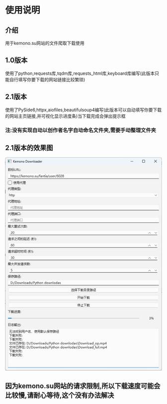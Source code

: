 # 使用说明

## 介绍

用于kemono.su网站的文件爬取下载使用

## 1.0版本

使用了python,requests库,tqdm库,requests_html库,keyboard库编写(此版本只能自行填写你要下载的网站链接比较繁琐)

<!-- ## 1.0版本的效果图

![img](img/image2.png) -->

## 2.1版本

使用了PySide6,httpx,aiofiles,beautifulsoup4编写(此版本可以自动填写你要下载的网站主页链接,并可视化显示进度条)当下载完成会弹出提示框

### 注:没有实现自动以创作者名字自动命名文件夹,需要手动整理文件夹

## 2.1版本的效果图

![img](img/image3.png)

## 因为kemono.su网站的请求限制,所以下载速度可能会比较慢,请耐心等待,这个没有办法解决
